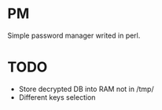 PM
==

Simple password manager writed in perl.

TODO
====

* Store decrypted DB into RAM not in /tmp/
* Different keys selection